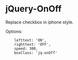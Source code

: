 jQuery-OnOff
============
Replace checkbox in iphone style.

Options:

		lefttext: 'ON',
		righttext: 'OFF',
		speed: 300,
		boxClass: 'jq-onOff'

